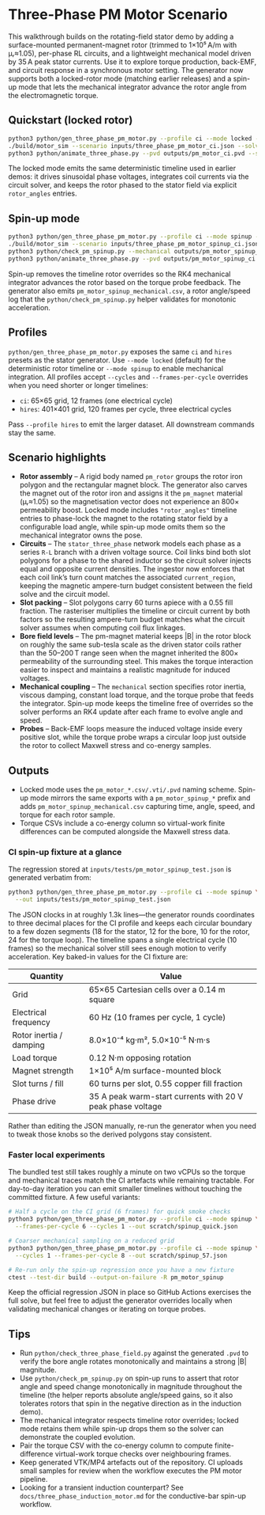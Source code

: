 # Three-Phase PM Motor Scenario

This walkthrough builds on the rotating-field stator demo by adding a
  surface-mounted permanent-magnet rotor (trimmed to 1×10⁵ A/m with μᵣ≈1.05),
  per-phase RL circuits, and a lightweight mechanical model driven by 35 A peak stator
currents. Use it to explore torque production, back-EMF, and circuit response in
a synchronous motor setting. The generator now supports both a locked-rotor mode
(matching earlier releases) and a spin-up mode that lets the mechanical
integrator advance the rotor angle from the electromagnetic torque.

## Quickstart (locked rotor)

```bash
python3 python/gen_three_phase_pm_motor.py --profile ci --mode locked --out inputs/three_phase_pm_motor_ci.json
./build/motor_sim --scenario inputs/three_phase_pm_motor_ci.json --solve --vtk-series outputs/pm_motor_ci.pvd --tol 5e-6 --max-iters 40000
python3 python/animate_three_phase.py --pvd outputs/pm_motor_ci.pvd --scenario inputs/three_phase_pm_motor_ci.json --save pm_motor_demo.mp4 --frame-png pm_motor_demo.png
```

The locked mode emits the same deterministic timeline used in earlier demos: it
drives sinusoidal phase voltages, integrates coil currents via the circuit
solver, and keeps the rotor phased to the stator field via explicit
`rotor_angles` entries.

## Spin-up mode

```bash
python3 python/gen_three_phase_pm_motor.py --profile ci --mode spinup --out inputs/three_phase_pm_motor_spinup_ci.json
./build/motor_sim --scenario inputs/three_phase_pm_motor_spinup_ci.json --solve --vtk-series outputs/pm_motor_spinup_ci.pvd --tol 5e-6 --max-iters 40000
python3 python/check_pm_spinup.py --mechanical outputs/pm_motor_spinup_mechanical.csv --scenario inputs/three_phase_pm_motor_spinup_ci.json
python3 python/animate_three_phase.py --pvd outputs/pm_motor_spinup_ci.pvd --scenario inputs/three_phase_pm_motor_spinup_ci.json --save pm_motor_spinup.mp4 --frame-png pm_motor_spinup.png
```

Spin-up removes the timeline rotor overrides so the RK4 mechanical integrator
advances the rotor based on the torque probe feedback. The generator also emits
`pm_motor_spinup_mechanical.csv`, a rotor angle/speed log that the
`python/check_pm_spinup.py` helper validates for monotonic acceleration.

## Profiles

`python/gen_three_phase_pm_motor.py` exposes the same `ci` and `hires` presets as
the stator generator. Use `--mode locked` (default) for the deterministic rotor
timeline or `--mode spinup` to enable mechanical integration. All profiles accept
`--cycles` and `--frames-per-cycle` overrides when you need shorter or longer
timelines:

- `ci`: 65×65 grid, 12 frames (one electrical cycle)
- `hires`: 401×401 grid, 120 frames per cycle, three electrical cycles

Pass `--profile hires` to emit the larger dataset. All downstream commands stay
the same.

## Scenario highlights

- **Rotor assembly** – A rigid body named `pm_rotor` groups the rotor iron
  polygon and the rectangular magnet block. The generator also carves the magnet
  out of the rotor iron and assigns it the `pm_magnet` material (μᵣ≈1.05) so the
  magnetisation vector does not experience an 800× permeability boost. Locked mode includes
  `"rotor_angles"` timeline entries to phase-lock the magnet to the rotating
  stator field by a configurable load angle, while spin-up mode omits them so
  the mechanical integrator owns the pose.
- **Circuits** – The `stator_three_phase` network models each phase as a series
  `R-L` branch with a driven voltage source. Coil links bind both slot polygons
  for a phase to the shared inductor so the circuit solver injects equal and
  opposite current densities. The ingestor now enforces that each coil link’s
  turn count matches the associated `current_region`, keeping the magnetic
  ampere-turn budget consistent between the field solve and the circuit model.
- **Slot packing** – Slot polygons carry 60 turns apiece with a 0.55 fill
  fraction. The rasteriser multiplies the timeline or circuit current by both
  factors so the resulting ampere-turn budget matches what the circuit solver
  assumes when computing coil flux linkages.
- **Bore field levels** – The pm-magnet material keeps |B| in the rotor block on
  roughly the same sub-tesla scale as the driven stator coils rather than the
  50–200 T range seen when the magnet inherited the 800× permeability of the
  surrounding steel. This makes the torque interaction easier to inspect and
  maintains a realistic magnitude for induced voltages.
- **Mechanical coupling** – The `mechanical` section specifies rotor inertia,
  viscous damping, constant load torque, and the torque probe that feeds the
  integrator. Spin-up mode keeps the timeline free of overrides so the solver
  performs an RK4 update after each frame to evolve angle and speed.
- **Probes** – Back-EMF loops measure the induced voltage inside every positive
  slot, while the torque probe wraps a circular loop just outside the rotor to
  collect Maxwell stress and co-energy samples.

## Outputs

- Locked mode uses the `pm_motor_*.csv/.vti/.pvd` naming scheme. Spin-up mode
  mirrors the same exports with a `pm_motor_spinup_*` prefix and adds
  `pm_motor_spinup_mechanical.csv` capturing time, angle, speed, and torque for
  each rotor sample.
- Torque CSVs include a co-energy column so virtual-work finite differences can
  be computed alongside the Maxwell stress data.

### CI spin-up fixture at a glance

The regression stored at `inputs/tests/pm_motor_spinup_test.json` is generated
verbatim from:

```bash
python3 python/gen_three_phase_pm_motor.py --profile ci --mode spinup \
  --out inputs/tests/pm_motor_spinup_test.json
```

The JSON clocks in at roughly 1.3k lines—the generator rounds coordinates to
three decimal places for the CI profile and keeps each circular boundary to a
few dozen segments (18 for the stator, 12 for the bore, 10 for the rotor, 24
for the torque loop). The timeline spans a single electrical cycle (10 frames)
so the mechanical solver still sees enough motion to verify acceleration. Key
baked-in values for the CI fixture are:

| Quantity | Value |
| --- | --- |
| Grid | 65×65 Cartesian cells over a 0.14 m square |
| Electrical frequency | 60 Hz (10 frames per cycle, 1 cycle) |
| Rotor inertia / damping | 8.0×10⁻⁴ kg·m², 5.0×10⁻⁵ N·m·s |
| Load torque | 0.12 N·m opposing rotation |
| Magnet strength | 1×10⁵ A/m surface-mounted block |
| Slot turns / fill | 60 turns per slot, 0.55 copper fill fraction |
| Phase drive | 35 A peak warm-start currents with 20 V peak phase voltage |

Rather than editing the JSON manually, re-run the generator when you need to
tweak those knobs so the derived polygons stay consistent.

### Faster local experiments

The bundled test still takes roughly a minute on two vCPUs so the torque and
mechanical traces match the CI artefacts while remaining tractable. For
day-to-day iteration you
can emit smaller timelines without touching the committed fixture. A few useful
variants:

```bash
# Half a cycle on the CI grid (6 frames) for quick smoke checks
python3 python/gen_three_phase_pm_motor.py --profile ci --mode spinup \
  --frames-per-cycle 6 --cycles 1 --out scratch/spinup_quick.json

# Coarser mechanical sampling on a reduced grid
python3 python/gen_three_phase_pm_motor.py --profile ci --mode spinup \
  --cycles 1 --frames-per-cycle 8 --out scratch/spinup_57.json

# Re-run only the spin-up regression once you have a new fixture
ctest --test-dir build --output-on-failure -R pm_motor_spinup
```

Keep the official regression JSON in place so GitHub Actions exercises the full
solve, but feel free to adjust the generator overrides locally when validating
mechanical changes or iterating on torque probes.

## Tips

- Run `python/check_three_phase_field.py` against the generated `.pvd` to verify
  the bore angle rotates monotonically and maintains a strong |B| magnitude.
- Use `python/check_pm_spinup.py` on spin-up runs to assert that rotor angle and
  speed change monotonically in magnitude throughout the timeline (the helper
  reports absolute angle/speed gains, so it also tolerates rotors that spin in
  the negative direction as in the induction demo).
- The mechanical integrator respects timeline rotor overrides; locked mode
  retains them while spin-up drops them so the solver can demonstrate the coupled
  evolution.
- Pair the torque CSV with the co-energy column to compute finite-difference
  virtual-work torque checks over neighbouring frames.
- Keep generated VTK/MP4 artefacts out of the repository. CI uploads small
  samples for review when the workflow executes the PM motor pipeline.
- Looking for a transient induction counterpart? See
  `docs/three_phase_induction_motor.md` for the conductive-bar spin-up workflow.
